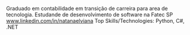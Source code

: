 Graduado em contabilidade em transição de carreira para area de tecnologia.
Estudande de desenvolvimento de software na Fatec SP
www.linkedin.com/in/natanaelviana
Top Skills/Technologies: Python, C#, .NET

